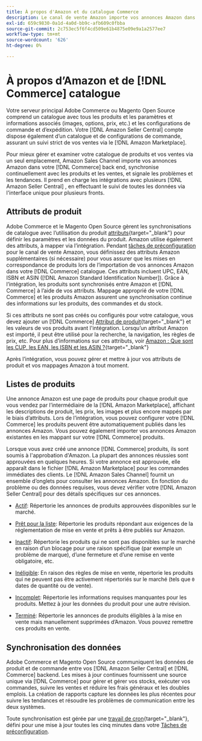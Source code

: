 ```yaml
---
title: À propos d'Amazon et du catalogue Commerce
description: Le canal de vente Amazon importe vos annonces Amazon dans votre back-end Commerce, et synchronise en permanence avec les produits et les ventes.
exl-id: 659c9830-0a1d-4a0d-bb9c-afb609c0fbba
source-git-commit: 2c753ec5f6f4cd509e61b4875e09e9a1a2577ee7
workflow-type: tm+mt
source-wordcount: '626'
ht-degree: 0%

---
```


# À propos d’Amazon et de [!DNL Commerce] catalogue

Votre serveur principal Adobe Commerce ou Magento Open Source comprend un catalogue avec tous les produits et les paramètres et informations associés (images, options, prix, etc.) et les configurations de commande et d’expédition. Votre [!DNL Amazon Seller Central] compte dispose également d’un catalogue et de configurations de commande, assurant un suivi strict de vos ventes via le [!DNL Amazon Marketplace].

Pour mieux gérer et examiner votre catalogue de produits et vos ventes via un seul emplacement, Amazon Sales Channel importe vos annonces Amazon dans votre [!DNL Commerce] back end, synchronise continuellement avec les produits et les ventes, et signale les problèmes et les tendances. Il prend en charge les intégrations avec plusieurs [!DNL Amazon Seller Central] , en effectuant le suivi de toutes les données via l&#39;interface unique pour plusieurs fronts.

## Attributs de produit

Adobe Commerce et le Magento Open Source gèrent les synchronisations de catalogue avec l’utilisation du produit [attributs](https://docs.magento.com/user-guide/catalog/product-attributes.html){target=&quot;_blank&quot;} pour définir les paramètres et les données du produit. Amazon utilise également des attributs, à mapper via l’intégration. Pendant [tâches de préconfiguration](./amazon-pre-setup-tasks.md) pour le canal de vente Amazon, vous définissez des attributs Amazon supplémentaires (si nécessaire) pour vous assurer que les mises en correspondance de produits lors de l’importation de vos annonces Amazon dans votre [!DNL Commerce] catalogue. Ces attributs incluent UPC, EAN, ISBN et ASIN ([!DNL Amazon Standard Identification Number]). Grâce à l’intégration, les produits sont synchronisés entre Amazon et [!DNL Commerce] à l’aide de vos attributs. Mappage approprié de votre [!DNL Commerce] et les produits Amazon assurent une synchronisation continue des informations sur les produits, des commandes et du stock.

Si ces attributs ne sont pas créés ou configurés pour votre catalogue, vous devez ajouter un [!DNL Commerce] [Attribut de produit](https://docs.magento.com/user-guide/catalog/product-attributes.html){target=&quot;_blank&quot;} et les valeurs de vos produits avant l&#39;intégration. Lorsqu’un attribut Amazon est importé, il peut être utilisé pour la recherche, la navigation, les règles de prix, etc. Pour plus d’informations sur ces attributs, voir [Amazon : Que sont les CUP, les EAN, les ISBN et les ASIN ?](https://www.amazon.com/gp/seller/asin-upc-isbn-info.html){target=&quot;_blank&quot;}

Après l’intégration, vous pouvez gérer et mettre à jour vos attributs de produit et vos mappages Amazon à tout moment.

## Listes de produits

Une annonce Amazon est une page de produits pour chaque produit que vous vendez par l’intermédiaire de la [!DNL Amazon Marketplace], affichant les descriptions de produit, les prix, les images et plus encore mappés par le biais d’attributs. Lors de l’intégration, vous pouvez configurer votre [!DNL Commerce] les produits peuvent être automatiquement publiés dans les annonces Amazon. Vous pouvez également importer vos annonces Amazon existantes en les mappant sur votre [!DNL Commerce] produits.

Lorsque vous avez créé une annonce [!DNL Commerce] produits, ils sont soumis à l&#39;approbation d&#39;Amazon. La plupart des annonces réussies sont approuvées en quelques heures. Si votre annonce est approuvée, elle apparaît dans le fichier [!DNL Amazon Marketplace] pour les commandes immédiates des clients. Le [!DNL Amazon Sales Channel] fournit un ensemble d’onglets pour consulter les annonces Amazon. En fonction du problème ou des données requises, vous devez vérifier votre [!DNL Amazon Seller Central] pour des détails spécifiques sur ces annonces.

- [Actif](./active-listings.md): Répertorie les annonces de produits approuvées disponibles sur le marché.

- [Prêt pour la liste](./ready-to-list.md): Répertorie les produits répondant aux exigences de la réglementation de mise en vente et prêts à être publiés sur Amazon.

- [Inactif](./inactive-listings.md): Répertorie les produits qui ne sont pas disponibles sur le marché en raison d’un blocage pour une raison spécifique (par exemple un problème de marque), d’une fermeture et d’une remise en vente obligatoire, etc.

- [Inéligible](./ineligible-listings.md): En raison des règles de mise en vente, répertorie les produits qui ne peuvent pas être activement répertoriés sur le marché (tels que `0` dates de quantité ou de vente).

- [Incomplet](./incomplete-listings.md): Répertorie les informations requises manquantes pour les produits. Mettez à jour les données du produit pour une autre révision.

- [Terminé](./ended-listings.md): Répertorie les annonces de produits éligibles à la mise en vente mais manuellement supprimées d’Amazon. Vous pouvez remettre ces produits en vente.

## Synchronisation des données

Adobe Commerce et Magento Open Source communiquent les données de produit et de commande entre vos [!DNL Amazon Seller Central] et [!DNL Commerce] backend. Les mises à jour continues fournissent une source unique via [!DNL Commerce] pour gérer et gérer vos stocks, exécuter vos commandes, suivre les ventes et réduire les frais généraux et les doubles emplois. La création de rapports capture les données les plus récentes pour suivre les tendances et résoudre les problèmes de communication entre les deux systèmes.

Toute synchronisation est gérée par une [travail de cron](https://docs.magento.com/user-guide/system/cron.html){target=&quot;_blank&quot;}, défini pour une mise à jour toutes les cinq minutes dans votre [Tâches de préconfiguration](./amazon-pre-setup-tasks.md).
